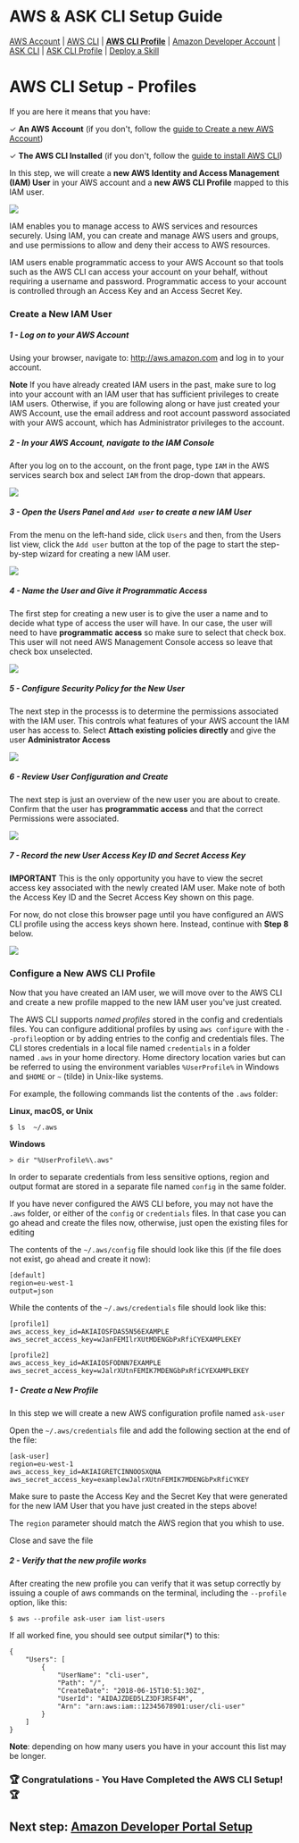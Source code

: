 # AWS & ASK CLI Setup Guide
[AWS Account](new-aws-account.md) | [AWS CLI](aws-cli-setup-intro.md) | **[AWS CLI Profile](aws-cli-setup-profile.md)** | [Amazon Developer Account](dev-portal-intro.md) | [ASK CLI](ask-cli-setup-intro.md) | [ASK CLI Profile](ask-cli-setup-profile.md) | [Deploy a Skill](deploy-sample-skill.md)


# AWS CLI Setup - Profiles

If you are here it means that you have:

✓ **An AWS Account** (if you don't, follow the [guide to Create a new AWS Account](new-aws-account.md))

✓ **The AWS CLI Installed** (if you don't, follow the [guide to install AWS CLI](aws-cli-setup-install.md))



In this step, we will create a **new AWS Identity and Access Management (IAM) User** in your AWS account and a **new AWS CLI Profile** mapped to this IAM user. 

![](iam_icon.png)

IAM enables you to manage access to AWS services and resources securely. Using IAM, you can create and manage AWS users and groups, and use permissions to allow and deny their access to AWS resources. 

IAM users enable programmatic access to your AWS Account so that tools such as the AWS CLI can access your account on your behalf, without requiring a username and password. Programmatic access to your account is controlled through an Access Key and an Access Secret Key.



### Create a New IAM User

##### 1 - Log on to your AWS Account

Using your browser, navigate to: http://aws.amazon.com and log in to your account.  

**Note** If you have already created IAM users in the past, make sure to log into your account with an IAM user that has sufficient privileges to create IAM users. Otherwise, if you are following along or have just created your AWS Account, use the email address and root account password associated with your AWS account, which has Administrator privileges to the account. 



##### 2 - In your AWS Account, navigate to the IAM Console

After you log on to the account, on the front page, type `IAM` in the AWS services search box and select `IAM`   from the drop-down that appears.

![](aws-console-iam-searchbox.png)



##### 3 - Open the Users Panel and `Add user` to create a new IAM User

From the menu on the left-hand side, click `Users` and then, from the Users list view, click the `Add user` button at the top of the page to start the step-by-step wizard for creating a new IAM user.   

![](iam-new-user-step2.png)



##### 4 - Name the User and Give it Programmatic Access

The first step for creating a new user is to give the user a name and to decide what type of access the user will have. In our case, the user will need to have **programmatic access** so make sure to select that check box. This user will not need AWS Management Console access so leave that check box unselected. 

![](iam-new-user-step3.png)



##### 5 - Configure Security Policy for the New User

The next step in the processs is to determine the permissions associated with the IAM user. This controls what features of your AWS account the IAM user has access to. Select **Attach existing policies directly** and give the user **Administrator Access** 

![](iam-new-user-step4.png)



##### 6 - Review User Configuration and Create

The next step is just an overview of the new user you are about to create. Confirm that the user has **programmatic access** and that the correct Permissions were associated.

![](iam-new-user-step5.png)



##### 7 - Record the new User Access Key ID and Secret Access Key

**IMPORTANT**  This is the only opportunity you have to view the secret access key associated with the newly created IAM user.  Make note of both the Access Key ID and the Secret Access Key shown on this page. 

For now, do not close this browser page until you have configured an AWS CLI profile using the access keys shown here. Instead, continue with **Step 8** below.



![](iam-new-user-step6.png)

### Configure a New AWS CLI Profile

Now that you have created an IAM user, we will move over to the AWS CLI and create a new profile mapped to the new IAM user you've just created.

The AWS CLI supports *named profiles* stored in the config and credentials files. You can configure additional profiles by using `aws configure` with the `--profile`option or by adding entries to the config and credentials files. The CLI stores credentials in a local file named `credentials` in a folder named `.aws` in your home directory. Home directory location varies but can be referred to using the environment variables `%UserProfile%` in Windows and `$HOME` or `~` (tilde) in Unix-like systems. 

For example, the following commands list the contents of the `.aws` folder:

**Linux, macOS, or Unix**

```
$ ls  ~/.aws
```

**Windows**

```
> dir "%UserProfile%\.aws"
```

In order to separate credentials from less sensitive options, region and output format are stored in a separate file named `config` in the same folder.

If you have never configured the AWS CLI before, you may not have the `.aws` folder, or either of the `config` or `credentials` files. In that case you can go ahead and create the files now, otherwise, just open the existing files for editing

The contents of the `~/.aws/config` file should look like this (if the file does not exist, go ahead and create it now):

```
[default]
region=eu-west-1
output=json
```

 While the contents of the `~/.aws/credentials` file should look like this:

```
[profile1]
aws_access_key_id=AKIAIOSFDAS5N56EXAMPLE
aws_secret_access_key=wJanFEMIlrXUtMDENGbPxRfiCYEXAMPLEKEY

[profile2]
aws_access_key_id=AKIAIOSFODNN7EXAMPLE
aws_secret_access_key=wJalrXUtnFEMIK7MDENGbPxRfiCYEXAMPLEKEY
```



##### 1 - Create a New Profile

In this step we will create a new AWS configuration profile named `ask-user`

Open the `~/.aws/credentials` file and add the following section at the end of the file:

```
[ask-user]
region=eu-west-1
aws_access_key_id=AKIAIGRETCINNOOSXQNA
aws_secret_access_key=examplewJalrXUtnFEMIK7MDENGbPxRfiCYKEY
```

Make sure to paste the Access Key and the Secret Key that were generated for the new IAM User that you have just created in the steps above!

The `region` parameter should match the AWS region that you whish to use.  

Close and save the file



##### 2 - Verify that the new profile works

After creating the new profile you can verify that it was setup correctly by issuing a couple of aws commands on the terminal, including the `--profile` option, like this:

```
$ aws --profile ask-user iam list-users
```

If all worked fine, you should see output similar(*) to this:

```
{
    "Users": [
        {
            "UserName": "cli-user",
            "Path": "/",
            "CreateDate": "2018-06-15T10:51:30Z",
            "UserId": "AIDAJZDED5LZ3DF3RSF4M",
            "Arn": "arn:aws:iam::12345678901:user/cli-user"
        }
    ]
}
```

**Note**:  depending on how many users you have in your account this list may be longer. 



###   🏆 **Congratulations** - You Have Completed the AWS CLI Setup! 🏆

 

## Next step:  [Amazon Developer Portal Setup](dev-portal-intro.md)
